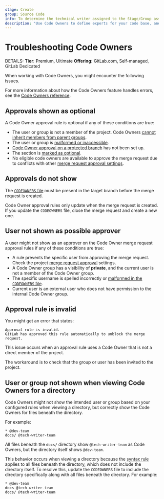 ```yaml
---
stage: Create
group: Source Code
info: To determine the technical writer assigned to the Stage/Group associated with this page, see https://handbook.gitlab.com/handbook/product/ux/technical-writing/#assignments
description: "Use Code Owners to define experts for your code base, and set review requirements based on file type or location."
---
```


# Troubleshooting Code Owners

DETAILS:
**Tier:** Premium, Ultimate
**Offering:** GitLab.com, Self-managed, GitLab Dedicated

When working with Code Owners, you might encounter the following issues.

For more information about how the Code Owners feature handles errors, see the
[Code Owners reference](reference.md).

## Approvals shown as optional

A Code Owner approval rule is optional if any of these conditions are true:

- The user or group is not a member of the project.
  Code Owners [cannot inherit members from parent groups](https://gitlab.com/gitlab-org/gitlab/-/issues/288851/).
- The user or group is [malformed or inaccessible](reference.md#malformed-owners).
- [Code Owner approval on a protected branch](../repository/branches/protected.md#require-code-owner-approval-on-a-protected-branch) has not been set up.
- The section is [marked as optional](index.md#make-a-code-owners-section-optional).
- No eligible code owners are available to approve the merge request due to conflicts
  with other [merge request approval settings](../merge_requests/approvals/settings.md).

## Approvals do not show

The [`CODEOWNERS` file](index.md#codeowners-file) must be present in the target branch before the merge request is created.

Code Owner approval rules only update when the merge request is created.
If you update the `CODEOWNERS` file, close the merge request and create a new one.

## User not shown as possible approver

A user might not show as an approver on the Code Owner merge request approval rules
if any of these conditions are true:

- A rule prevents the specific user from approving the merge request.
  Check the project [merge request approval](../merge_requests/approvals/settings.md#edit-merge-request-approval-settings) settings.
- A Code Owner group has a visibility of **private**, and the current user is not a
  member of the Code Owner group.
- The specific username is spelled incorrectly or [malformed in the `CODEOWNERS` file](reference.md#malformed-owners).
- Current user is an external user who does not have permission to the internal Code Owner group.

## Approval rule is invalid

You might get an error that states:

```plaintext
Approval rule is invalid.
GitLab has approved this rule automatically to unblock the merge request.
```

This issue occurs when an approval rule uses a Code Owner that is not a direct member of the project.

The workaround is to check that the group or user has been invited to the project.

## User or group not shown when viewing Code Owners for a directory

Code Owners might not show the intended user or group based on your configured rules when viewing a directory,
but correctly show the Code Owners for files beneath the directory.

For example:

```plaintext
* @dev-team
docs/ @tech-writer-team
```

All files beneath the `docs/` directory show `@tech-writer-team` as Code Owners, but the directory itself shows `@dev-team`.

This behavior occurs when viewing a directory because the [syntax rule](../../project/codeowners/reference.md#directory-paths)
applies to all files beneath the directory, which does not include the directory itself. To resolve this, update the `CODEOWNERS` file to include the
directory specifically along with all files beneath the directory. For example:

```plaintext
* @dev-team
docs @tech-writer-team
docs/ @tech-writer-team
```
